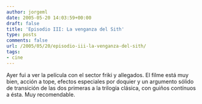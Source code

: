 ```yaml
---
author: jorgeml
date: 2005-05-20 14:03:59+00:00
draft: false
title: 'Episodio III: La venganza del Sith'
type: posts
comments: false
url: /2005/05/20/episodio-iii-la-venganza-del-sith/
tags:
- cine
---
```


Ayer fui a ver la película con el sector friki y allegados. El filme está muy bien, acción a tope, efectos especiales por doquier y un argumento sólido de transición de las dos primeras a la trilogía clásica, con guiños contínuos a ésta. Muy recomendable.
